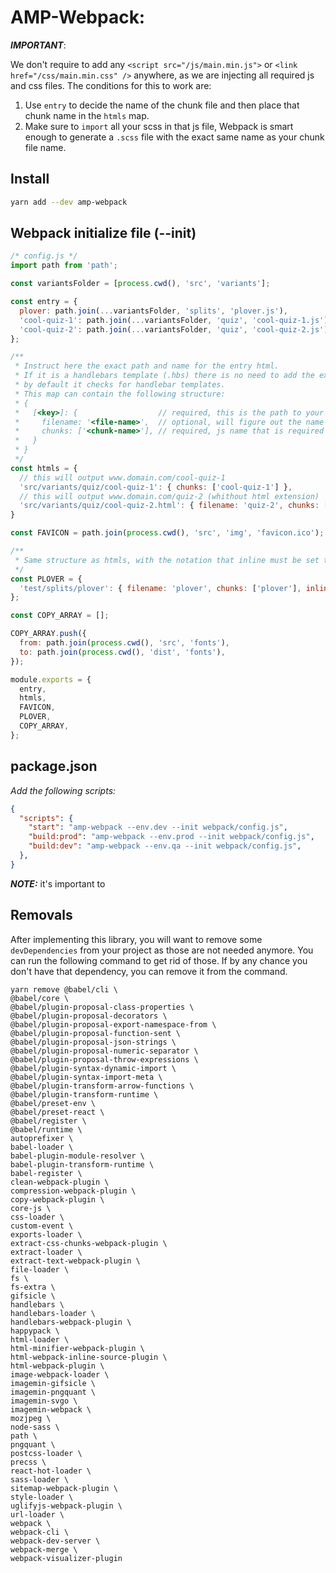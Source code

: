 # AMP-Webpack:

***IMPORTANT***:

We don't require to add any `<script src="/js/main.min.js">` or `<link href="/css/main.min.css" />` anywhere, as we are injecting all required js and css files. The conditions for this to work are:

1. Use `entry` to decide the name of the chunk file and then place that chunk name in the `htmls` map.
2. Make sure to `import` all your scss in that js file, Webpack is smart enough to generate a `.scss` file with the exact same name as your chunk file name.


## Install
```bash
yarn add --dev amp-webpack
````



## Webpack initialize file (--init)
```js
/* config.js */
import path from 'path';

const variantsFolder = [process.cwd(), 'src', 'variants'];

const entry = {
  plover: path.join(...variantsFolder, 'splits', 'plover.js'),
  'cool-quiz-1': path.join(...variantsFolder, 'quiz', 'cool-quiz-1.js'),
  'cool-quiz-2': path.join(...variantsFolder, 'quiz', 'cool-quiz-2.js'),
};

/**
 * Instruct here the exact path and name for the entry html.
 * If it is a handlebars template (.hbs) there is no need to add the extension,
 * by default it checks for handlebar templates.
 * This map can contain the following structure:
 * {
 *   [<key>]: {                  // required, this is the path to your html/htm/hbs file.
 *     filename: '<file-name>',  // optional, will figure out the name via the key.
 *     chunks: ['<chunk-name>'], // required, js name that is required for this page.
 *   }
 * }
 */ 
const htmls = {
  // this will output www.domain.com/cool-quiz-1
  'src/variants/quiz/cool-quiz-1': { chunks: ['cool-quiz-1'] },
  // this will output www.domain.com/quiz-2 (whithout html extension)
  'src/variants/quiz/cool-quiz-2.html': { filename: 'quiz-2', chunks: ['cool-quiz-2'] },
}

const FAVICON = path.join(process.cwd(), 'src', 'img', 'favicon.ico');

/**
 * Same structure as htmls, with the notation that inline must be set to `true`
 */
const PLOVER = {
  'test/splits/plover': { filename: 'plover', chunks: ['plover'], inline: true },
};

const COPY_ARRAY = [];

COPY_ARRAY.push({
  from: path.join(process.cwd(), 'src', 'fonts'),
  to: path.join(process.cwd(), 'dist', 'fonts'),
});

module.exports = {
  entry,
  htmls,
  FAVICON,
  PLOVER,
  COPY_ARRAY,
};
```


## package.json

*Add the following scripts:*

```json
{
  "scripts": {
    "start": "amp-webpack --env.dev --init webpack/config.js",
    "build:prod": "amp-webpack --env.prod --init webpack/config.js",
    "build:dev": "amp-webpack --env.qa --init webpack/config.js",
  },
}
```
***NOTE:*** it's important to 

## Removals

After implementing this library, you will want to remove some `devDependencies` from your project as those are not needed anymore. You can run the following command to get rid of those. If by any chance you don't have that dependency, you can remove it from the command.
```
yarn remove @babel/cli \
@babel/core \
@babel/plugin-proposal-class-properties \
@babel/plugin-proposal-decorators \
@babel/plugin-proposal-export-namespace-from \
@babel/plugin-proposal-function-sent \
@babel/plugin-proposal-json-strings \
@babel/plugin-proposal-numeric-separator \
@babel/plugin-proposal-throw-expressions \
@babel/plugin-syntax-dynamic-import \
@babel/plugin-syntax-import-meta \
@babel/plugin-transform-arrow-functions \
@babel/plugin-transform-runtime \
@babel/preset-env \
@babel/preset-react \
@babel/register \
@babel/runtime \
autoprefixer \
babel-loader \
babel-plugin-module-resolver \
babel-plugin-transform-runtime \
babel-register \
clean-webpack-plugin \
compression-webpack-plugin \
copy-webpack-plugin \
core-js \
css-loader \
custom-event \
exports-loader \
extract-css-chunks-webpack-plugin \
extract-loader \
extract-text-webpack-plugin \
file-loader \
fs \
fs-extra \
gifsicle \
handlebars \
handlebars-loader \
handlebars-webpack-plugin \
happypack \
html-loader \
html-minifier-webpack-plugin \
html-webpack-inline-source-plugin \
html-webpack-plugin \
image-webpack-loader \
imagemin-gifsicle \
imagemin-pngquant \
imagemin-svgo \
imagemin-webpack \
mozjpeg \
node-sass \
path \
pngquant \
postcss-loader \
precss \
react-hot-loader \
sass-loader \
sitemap-webpack-plugin \
style-loader \
uglifyjs-webpack-plugin \
url-loader \
webpack \
webpack-cli \
webpack-dev-server \
webpack-merge \
webpack-visualizer-plugin
```

